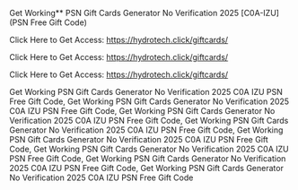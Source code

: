 Get Working** PSN Gift Cards Generator No Verification 2025 [C0A-IZU] (PSN Free Gift Code)

Click Here to Get Access: https://hydrotech.click/giftcards/

Click Here to Get Access: https://hydrotech.click/giftcards/

Click Here to Get Access: https://hydrotech.click/giftcards/

Get Working PSN Gift Cards Generator No Verification 2025 C0A IZU PSN Free Gift Code, Get Working PSN Gift Cards Generator No Verification 2025 C0A IZU PSN Free Gift Code, Get Working PSN Gift Cards Generator No Verification 2025 C0A IZU PSN Free Gift Code, Get Working PSN Gift Cards Generator No Verification 2025 C0A IZU PSN Free Gift Code, Get Working PSN Gift Cards Generator No Verification 2025 C0A IZU PSN Free Gift Code, Get Working PSN Gift Cards Generator No Verification 2025 C0A IZU PSN Free Gift Code, Get Working PSN Gift Cards Generator No Verification 2025 C0A IZU PSN Free Gift Code, Get Working PSN Gift Cards Generator No Verification 2025 C0A IZU PSN Free Gift Code
